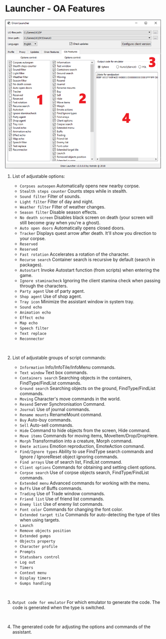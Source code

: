 # Launcher - OA Features

![oafeatures](../../img/launcher-oa-features.png)

1. List of adjustable options:

    - `Corpses autoopen` Automatically opens new nearby corpse.
    - `Stealth steps counter` Counts steps while in stealth.
    - `Sound filter` Filter of sounds.
    - `Light filter` Filter of day and night.
    - `Weather filter` Filter of weather changes.
    - `Season filter` Disable season effects.
    - `No death screen` Disables black screen on death (your screen will still become gray when you're a ghost).
    - `Auto open doors` Automatically opens closed doors.
    - `Tracker` Displays quest arrow after death. It'll show you direction to your corpse.
    - `Reserved`
    - `Reserved`
    - `Fast rotation` Accelerates a rotation of the character.
    - `Recurse search` Container search is recursive by default (search in packages).
    - `Autostart` Invoke Autostart function (from scripts) when entering the game.
    - `Ignore staminacheck` Ignoring the client stamina check when passing through the characters.
    - `Party agent` Use of party agent.
    - `Shop agent` Use of shop agent.
    - `Tray icon` Minimize the assistant window in system tray.
    - `Sound echo`
    - `Animation echo`
    - `Effect echo`
    - `Map echo`
    - `Speech filter`
    - `Text replace`
    - `Reconnector`

</br>

2. List of adjustable groups of script commands:

    - `Information` Info/InfoTile/InfoMenu commands.
    - `Text window` Text box commands.
    - `Containers search` Searching objects in the containers, FindType/FindList commands.
    - `Ground search` Searching objects on the ground, FindType/FindList commands.
    - `Moving` Character's move commands in the world.
    - `Resend` Server Synchronisation Command.
    - `Journal` Use of journal commands.
    - `Rename mounts` RenameMount command.
    - `Buy` Auto-buy commands.
    - `Sell` Auto-sell commands.
    - `Hide` Command to hide objects from the screen, Hide command.
    - `Move items` Commands for moving items, MoveItem/Drop/DropHere.
    - `Morph` Transformation into a creature, Morph command.
    - `Emote actions` Emotion reproduction, EmoteAction command.
    - `Find/Ignore types` Ability to use FindType search commands and Ignore / IgnoreReset object ignoring commands.
    - `Find arrays` Use of search list, FindList command.
    - `Client options` Commands for obtaining and setting client options.
    - `Corpse search` Use of corpse objects search, FindType/FindList commands.
    - `Extended menu` Advanced commands for working with the menu.
    - `Buffs` Use of Buffs commands.
    - `Trading` Use of Trade window commands.
    - `Friend list` Use of friend list commands.
    - `Enemy list` Use of enemy list commands.
    - `Font color` Commands for changing the font color.
    - `Extended target tile` Commands for auto-detecting the type of tiles when using targets.
    - `Launch`
    - `Remove objects position`
    - `Extended gumps`
    - `Objects property`
    - `Character profile`
    - `Prompts`
    - `Statusbars control`
    - `Log out`
    - `Timers`
    - `Context menu`
    - `Display timers`
    - `Gumps handling`

</br>

3. `Output code for emulator` For which emulator to generate the code. The code is generated when the type is switched.

</br>

4. The generated code for adjusting the options and commands of the assistant.
